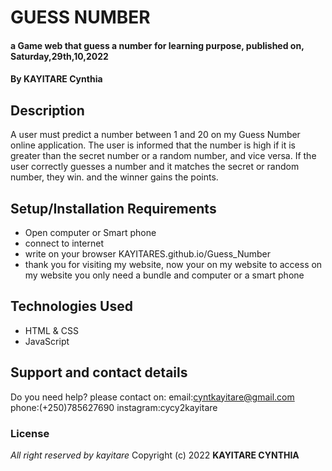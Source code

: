 # GUESS NUMBER

#### a Game web that guess a number for learning purpose, published on, Saturday,29th,10,2022

#### By **KAYITARE Cynthia**

## Description

A user must predict a number between 1 and 20 on my Guess Number online application. The user is informed that the number is high if it is greater than the secret number or a random number, and vice versa. If the user correctly guesses a number and it matches the secret or random number, they win. and the winner gains the points.

## Setup/Installation Requirements

- Open computer or Smart phone
- connect to internet
- write on your browser KAYITARES.github.io/Guess_Number
- thank you for visiting my website, now your on my website
  to access on my website you only need a bundle and computer or a smart phone

## Technologies Used

- HTML & CSS
- JavaScript

## Support and contact details

Do you need help? please contact on:
email:cyntkayitare@gmail.com
phone:(+250)785627690
instagram:cycy2kayitare

### License

_All right reserved by kayitare_
Copyright (c) 2022 **KAYITARE CYNTHIA**
